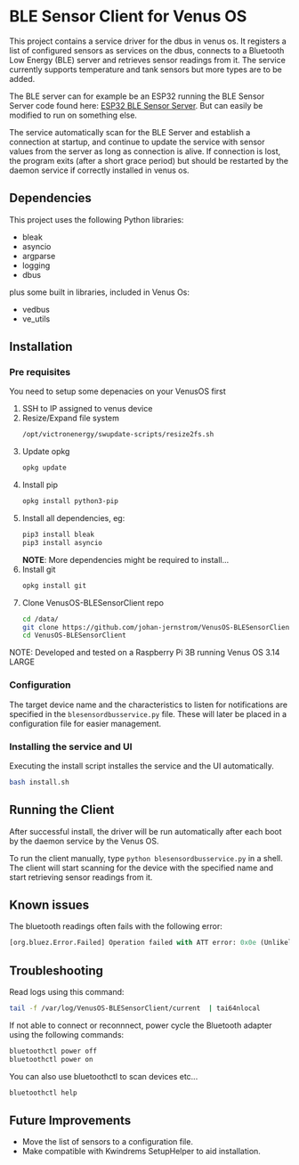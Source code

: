 # BLE Sensor Client for Venus OS

This project contains a service driver for the dbus in venus os. 
It registers a list of configured sensors as services on the dbus, connects to a Bluetooth Low Energy (BLE) server and retrieves sensor readings from it. The service currently supports temperature and tank sensors but more types are to be added.

The BLE server can for example be an ESP32 running the BLE Sensor Server code found here: [ESP32 BLE Sensor Server](https://github.com/johan-jernstrom/ESP32-BLESensorServer). But can easily be modified to run on something else.

The service automatically scan for the BLE Server and establish a connection at startup, and continue to update the service with sensor values from the server as long as connection is alive. If connection is lost, the program exits (after a short grace period) but should be restarted by the daemon service if correctly installed in venus os.

## Dependencies

This project uses the following Python libraries:
- bleak
- asyncio
- argparse
- logging
- dbus

plus some built in libraries, included in Venus Os:
- vedbus
- ve_utils 

## Installation

### Pre requisites

You need to setup some depenacies on your VenusOS first

1) SSH to IP assigned to venus device
1) Resize/Expand file system
    ```bash
    /opt/victronenergy/swupdate-scripts/resize2fs.sh
    ```
1) Update opkg
    ```bash
    opkg update
    ```
1) Install pip
    ```bash
    opkg install python3-pip
    ```
1) Install all dependencies, eg:
    ```bash
    pip3 install bleak
    pip3 install asyncio
    ```
    **NOTE**: More dependencies might be required to install...
1) Install git
    ```bash
    opkg install git
    ```
1) Clone VenusOS-BLESensorClient repo<br/>
    ```bash
    cd /data/
    git clone https://github.com/johan-jernstrom/VenusOS-BLESensorClient.git
    cd VenusOS-BLESensorClient
    ```

NOTE: Developed and tested on a Raspberry Pi 3B running Venus OS 3.14 LARGE

### Configuration

The target device name and the characteristics to listen for notifications are specified in the `blesensordbusservice.py` file. These will later be placed in a configuration file for easier management.

### Installing the service and UI

Executing the install script installes the service and the UI automatically.

```bash
bash install.sh
```

## Running the Client

After successful install, the driver will be run automatically after each boot by the daemon service by the Venus OS.

To run the client manually, type `python blesensordbusservice.py` in a shell. 
The client will start scanning for the device with the specified name and start retrieving sensor readings from it.

## Known issues

The bluetooth readings often fails with the following error:
```python
[org.bluez.Error.Failed] Operation failed with ATT error: 0x0e (Unlikely Error)
```

## Troubleshooting

Read logs using this command:
```bash
tail -f /var/log/VenusOS-BLESensorClient/current  | tai64nlocal
```

If not able to connect or reconnnect, power cycle the Bluetooth adapter using the following commands:

```bash
bluetoothctl power off
bluetoothctl power on
```

You can also use bluetoothctl to scan devices etc...
```bash
bluetoothctl help
```

## Future Improvements

- Move the list of sensors to a configuration file.
- Make compatible with Kwindrems SetupHelper to aid installation.